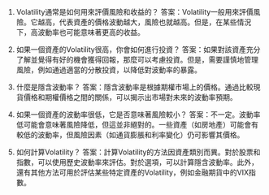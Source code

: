 

1. Volatility通常是如何用來評價風險和收益的？
答案：Volatility一般用來評價風險。它越高，代表資產的價格波動越大，風險也就越高。但是，在某些情況下，高波動率也可能意味著更高的收益。

2. 如果一個資產的Volatility很高，你會如何進行投資？
答案：如果對該資產充分了解並覺得有好的機會獲得回報，那麼可以考慮投資。但是，需要謹慎地管理風險，例如通過適當的分散投資，以降低對波動率的暴露。

3. 什麼是隱含波動率？
答案：隱含波動率是根據期權市場上的價格。通過比較現貨價格和期權價格之間的關係，可以揭示出市場對未來的波動率預期。

4. 如果一個資產的波動率很低，它是否意味著風險較小？
答案：不一定。波動率低可能會意味著風險降低，但這並非絕對的。一些資產（如房地產）可能會有較低的波動率，但風險因素（如通貨膨脹和利率變化）仍可影響其價格。

5. 如何計算Volatility？
答案：計算Volatility的方法因資產類別而異。對於股票和指數，可以使用歷史波動率來評估。對於選項，可以計算隱含波動率。此外，還有其他方法可用於評估某些特定資產的Volatility，例如金融期貨中的VIX指數。